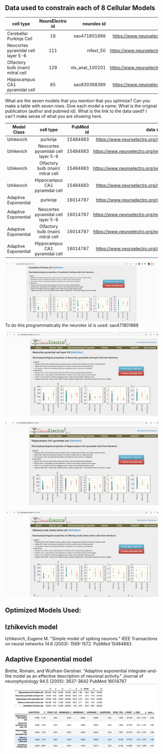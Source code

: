 
## Data used to constrain each of 8 Cellular Models


| cell type| NeuroElectro id | neurolex id| link |
| ------------- |:-------------:| -----:| -----:|
| Cerebellar Purkinje Cell | 18 | sao471801888 | https://www.neuroelectro.org/neuron/18/ |
| Neocortex pyramidal cell layer 5-6| 111 | nifext_50| https://www.neuroelectro.org/neuron/111/ |
| Olfactory bulb (main) mitral cell | 129 | nlx_anat_100201 | https://www.neuroelectro.org/neuron/129/ |
| Hippocampus CA1 pyramidal cell | 85 | sao830368389 | https://www.neuroelectro.org/neuron/85/ |


What are the seven models that you mention that you optimize? Can you make a table with seven rows. Give each model a name. What is the original publication (author and pubmed id). What is the link to the data used? I can't make sense of what you are showing here.


| Model Class | cell type| PubMed id | data source link | 
| ------------- |:-------------:| -----:| -----:|
| Izhikevich | purkinje | 15484883 | https://www.neuroelectro.org/neuron/18/ |
| Izhikevich | Neocortex pyramidal cell layer 5-6| 15484883 | https://www.neuroelectro.org/neuron/111/| 
| Izhikevich | Olfactory bulb (main) mitral cell | 15484883 | https://www.neuroelectro.org/neuron/129/ |
| Izhikevich | Hippocampus CA1 pyramidal cell | 15484883 | https://www.neuroelectro.org/neuron/85/ |
| Adaptive Exponential | purkinje | 16014787 | https://www.neuroelectro.org/neuron/18/ |
| Adaptive Exponential | Neocortex pyramidal cell layer 5-6| 16014787 | https://www.neuroelectro.org/neuron/111/ | 
| Adaptive Exponential | Olfactory bulb (main) mitral cell | 16014787 | https://www.neuroelectro.org/neuron/129/ |
| Adaptive Exponential | Hippocampus CA1 pyramidal cell | 16014787 | https://www.neuroelectro.org/neuron/85/ |



![cerebellum purkinje cell](cerebellum_purkinje_data.png)
To do this programmatically the neurolex id is used: sao471801888



![neocortical layer 4/5 pyramidal cell](neo_cortical_4_5.png)

![Hippocampus CA1 pyramidal Neuron](ca1.png)

![Olfactory Bulb Mitral Cell](olf_bulb_mit.png)

## Optimized Models Used:

## Izhikevich model
Izhikevich, Eugene M. "Simple model of spiking neurons." IEEE Transactions on neural networks 14.6 (2003): 1569-1572.
PubMed 15484883

## Adaptive Exponential model
Brette, Romain, and Wulfram Gerstner. "Adaptive exponential integrate-and-fire model as an effective description of neuronal activity." Journal of neurophysiology 94.5 (2005): 3637-3642
PubMed 16014787
![opt_model_info.png](../Images/opt_model_info.png)







 
